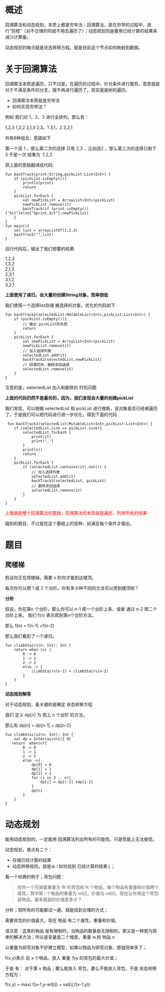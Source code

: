 # 概述

回溯算法和动态规划，本质上都是穷举法；回溯算法，是在穷举的过程中，进行“剪枝”（对不合理的的就不用去遍历了）；动态规划则是重用已经计算的结果来减少计算量。

动态规划的难点就是状态转移方程。就是目前这个节点如何映射到数据。
# 关于回溯算法

回溯算法本质是遍历，只不过是，在遍历的过程中，针对条件进行裁剪，意思就是对于不满足条件的分支，就不再进行遍历了，其实就是树的遍历。

 - 回溯算法本质就是穷举法
 - 如何实现穷举法？


例如 我们对 1，2，3 进行全排列，那么有：

1,2,3  1,3,2
2,1,3  2,3，1
3,1，2  3,2,1

共有6种组合，思路如下

第一个选 1 ，那么第二次的选择 只有 2,3 ，比如选2 ，那么第三次的选择只剩下 3 于是一次 结果为 :1,2,3


把上面的思路翻译成代码:

```koltin
fun backTrack(print:String,pickList:List<Int>) {
    if (pickList.isEmpty()){
        println(print)
        return
    }
    pickList.forEach {
        val newPickList = ArrayList<Int>(pickList)
        newPickList.remove(it)
        backTrack(if (print.isEmpty()){"$it"}else{"$print,$it"},newPickList)
    }
}
fun main(){
    val list = arrayListOf(1,2,3)
    backTrack("",list)
}
```
运行代码后，输出了我们想要的结果:

1,2,3<br>
1,3,2<br>
2,1,3<br>
2,3,1<br>
3,1,2<br>
3,2,1<br>

**上面使用了递归，会大量的创建String对象，效率很低**

我们使用一个选择list存储 被选择的对象，优化的代码如下


```
fun backTrack2(selectedList:MutableList<Int>,pickList:List<Int>) {
    if (pickList.isEmpty()){
        // 输出 pickList的东西
        return
    }
    pickList.forEach {
        val newPickList = ArrayList<Int>(pickList)
        newPickList.remove(it)
        // 加入选择列表
        selectedList.add(it)
        backTrack2(selectedList,newPickList)
        // 回溯完毕，删除添加选择
        selectedList.remove(it)
    }
}
```
注意的是，selectedList 加入和删除的 时机问题

**上面的代码仍然不是最优的，因为，我们发现会大量的创建pickList**

我们发现，可以根据 selectedList 和 pickList 进行推断，该对象是否已经被遍历了，于是我们可以把代码进行进一步优化，得到下面的代码

```kolin
 fun backTrack3(selectedList:MutableList<Int>,pickList:List<Int>) {
    if (selectedList.size == pickList.size){
        selectedList.forEach {
            print(it)
            print(",")
        }
        println()
        return
    }
    pickList.forEach {
        if (selectedList.contains(it).not()) {
            // 加入选择列表
            selectedList.add(it)
            backTrack3(selectedList, pickList)
            // 删除添加选择
            selectedList.remove(it)
        }
    }
}
```

<p style="color:red;">上面就是整个回溯算法的基础，回溯算法的本质就是遍历，列举所有的结果</p>


碰到的题目，不过是在这个基础上的变种，如满足每个条件才输出。



# 题目

 ## 爬楼梯

   假设你正在爬楼梯。需要 n 阶你才能到达楼顶。

每次你可以爬 1 或 2 个台阶。你有多少种不同的方法可以爬到楼顶呢？


**分析**

假设，你在第n 个台阶，那么你可以 n-1 爬一个台阶上来，或者 通过 n-2 爬二个台阶上来。 我们 f(n) 表示爬到第n个台阶方法。

那么 f(n) = f(n-1) +f(n-2)


那么我们看到了一个递归。

```
fun climbStairs(n: Int): Int {
    return when (n) {
        0 -> 0
        1 -> 1
        2 -> 2
        else -> {
            climbStairs(n-1) + climbStairs(n-2)
        }
    }
}
```
**动态规划解答**

对于动态规划，最关键的是确定 状态转移方程

我们 定义 dp[n] 为 爬上 n 个台阶 的方法，

那么有 dp[n] = dp[n-1] + dp[n-2]


```
fun climbStairs2(n: Int): Int {
    val dp = IntArray(n+1){ 0}
   return  when(n){
        0 -> 0
        1 -> 1
        2 -> 2
        else ->{
            dp[0] = 0
            dp[1] = 1
            dp[2] = 2
            for (i in 3 .. n){
                dp[i] = dp[i-1] +dp[i-2]
            }
            dp[n]
        }
    }
}
```

# 动态规划

能用动态规划的，一定能用 回溯算法列出所有的可能性。只是性能上无法接受。


动态规划，难点有二个：

-  存储已经计算的结果
-  动态转移规则，就是从 i 如何找到 已经计算的结果 j ；


看一个经典的例子；背包问题：

>  给你一个可装载重量为 W 的背包和 N 个物品，每个物品有重量和价值两个属性。其中第 i 个物品的重量为 wt[i]，价值为 val[i]，现在让你用这个背包装物品，最多能装的价值是多少？


分析；把所有的可能都试一遍，就能找到合理的方式；

需要背包的价值最大，现在 物品 有二个属性，重量和价值。


请注意：这里的物品 是有限制的，当物品的数量是无限制的，那又是一种更为简单的解决方法；所以是变量是二个维度，重量 w,和 物品 n

以重量为研究对象不好建立模型，如果以物品为研究对象，那就简单多了；

f(x,y)表示 前 x 个物品，放入 重量 为y 的背包的最大价值；


于是 有： 对于第 x 物品；要么能放入 背包，要么不能放入背包，于是 状态转移方程为：


f(x,y) = max( f(x-1,y-wt[i]) + val[i],f(x-1,y))





